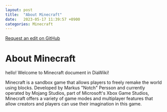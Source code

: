 ```yaml
---
layout: post
title:  "About Minecraft"
date:   2023-05-17 11:39:57 +0900
categories: Minecraft
---
```


<a href="https://github.com/DiaWiki/DiaWiki.GitHub.io/edit/main/{{ page.path }}">Request an edit on GitHub</a>

<h1>About Minecraft</h1>

hello!
Welcome to Minecraft document in DiaWiki!

Minecraft is a sandbox game that allows players to freely remake the world using blocks. Developed by Markus "Notch" Persson and currently operated by Mojang Studios, part of Microsoft's Xbox Game Studios, Minecraft offers a variety of game modes and multiplayer features that allow creators and players can use their imagination in this game.
